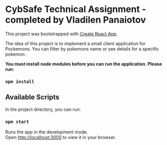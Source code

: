 #  CybSafe Technical Assignment - completed by Vladilen Panaiotov

This project was bootstrapped with [Create React App](https://github.com/facebook/create-react-app). 

The idea of this project is to implement a small client application for Pockemons. You can filter by pokemons name or see details for a specific pokemon.

**You must install node modules before you can run the application. Please run:**
### `npm install`

## Available Scripts

In the project directory, you can run:

### `npm start`

Runs the app in the development mode.\
Open [http://localhost:3000](http://localhost:3000) to view it in your browser.
